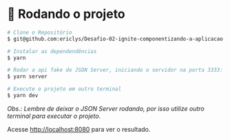 # :construction_worker: Rodando o projeto

```bash
# Clone o Repositório
$ git@github.com:ericlys/Desafio-02-ignite-componentizando-a-aplicacao.git
```

```bash
# Instalar as dependendências
$ yarn
```

```bash
# Rodar a api fake do JSON Server, iniciando o servidor na porta 3333:
$ yarn server
```

```bash
# Execute o projeto em outro terminal
$ yarn dev
```

_Obs.: Lembre de deixar o JSON Server rodando, por isso utilize outro terminal para executar o projeto._

Acesse <http://localhost:8080> para ver o resultado.
